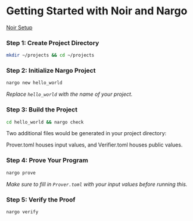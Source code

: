 # Getting Started with Noir and Nargo

[Noir Setup](https://noir-lang.org/docs/getting_started/hello_noir/#create-our-first-nargo-project)

### Step 1: Create Project Directory
```bash
mkdir ~/projects && cd ~/projects
```

### Step 2: Initialize Nargo Project
```bash
nargo new hello_world
```
*Replace `hello_world` with the name of your project.*

### Step 3: Build the Project
```bash
cd hello_world && nargo check
```

Two additional files would be generated in your project directory:

Prover.toml houses input values, and Verifier.toml houses public values.

### Step 4: Prove Your Program
```bash
nargo prove
```
*Make sure to fill in `Prover.toml` with your input values before running this.*

### Step 5: Verify the Proof
```bash
nargo verify
```
